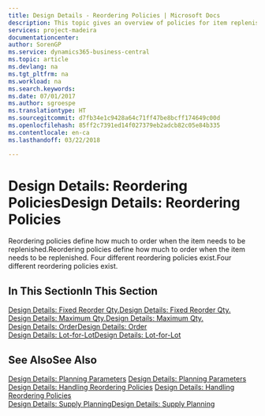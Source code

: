 ```yaml
---
title: Design Details - Reordering Policies | Microsoft Docs
description: This topic gives an overview of policies for item replenishment.
services: project-madeira
documentationcenter: 
author: SorenGP
ms.service: dynamics365-business-central
ms.topic: article
ms.devlang: na
ms.tgt_pltfrm: na
ms.workload: na
ms.search.keywords: 
ms.date: 07/01/2017
ms.author: sgroespe
ms.translationtype: HT
ms.sourcegitcommit: d7fb34e1c9428a64c71ff47be8bcff174649c00d
ms.openlocfilehash: 85ff2c7391ed14f027379eb2adcb82c05e84b335
ms.contentlocale: en-ca
ms.lasthandoff: 03/22/2018

---
```

# <a name="design-details-reordering-policies"></a><span data-ttu-id="2d4fb-103">Design Details: Reordering Policies</span><span class="sxs-lookup"><span data-stu-id="2d4fb-103">Design Details: Reordering Policies</span></span>
<span data-ttu-id="2d4fb-104">Reordering policies define how much to order when the item needs to be replenished.</span><span class="sxs-lookup"><span data-stu-id="2d4fb-104">Reordering policies define how much to order when the item needs to be replenished.</span></span> <span data-ttu-id="2d4fb-105">Four different reordering policies exist.</span><span class="sxs-lookup"><span data-stu-id="2d4fb-105">Four different reordering policies exist.</span></span>  

## <a name="in-this-section"></a><span data-ttu-id="2d4fb-106">In This Section</span><span class="sxs-lookup"><span data-stu-id="2d4fb-106">In This Section</span></span>  
[<span data-ttu-id="2d4fb-107">Design Details: Fixed Reorder Qty.</span><span class="sxs-lookup"><span data-stu-id="2d4fb-107">Design Details: Fixed Reorder Qty.</span></span>](design-details-fixed-reorder-qty.md)  
[<span data-ttu-id="2d4fb-108">Design Details: Maximum Qty.</span><span class="sxs-lookup"><span data-stu-id="2d4fb-108">Design Details: Maximum Qty.</span></span>](design-details-maximum-qty.md)  
[<span data-ttu-id="2d4fb-109">Design Details: Order</span><span class="sxs-lookup"><span data-stu-id="2d4fb-109">Design Details: Order</span></span>](design-details-order.md)  
[<span data-ttu-id="2d4fb-110">Design Details: Lot-for-Lot</span><span class="sxs-lookup"><span data-stu-id="2d4fb-110">Design Details: Lot-for-Lot</span></span>](design-details-lot-for-lot.md)  

## <a name="see-also"></a><span data-ttu-id="2d4fb-111">See Also</span><span class="sxs-lookup"><span data-stu-id="2d4fb-111">See Also</span></span>  
<span data-ttu-id="2d4fb-112">[Design Details: Planning Parameters](design-details-planning-parameters.md) </span><span class="sxs-lookup"><span data-stu-id="2d4fb-112">[Design Details: Planning Parameters](design-details-planning-parameters.md) </span></span>  
<span data-ttu-id="2d4fb-113">[Design Details: Handling Reordering Policies](design-details-handling-reordering-policies.md) </span><span class="sxs-lookup"><span data-stu-id="2d4fb-113">[Design Details: Handling Reordering Policies](design-details-handling-reordering-policies.md) </span></span>  
[<span data-ttu-id="2d4fb-114">Design Details: Supply Planning</span><span class="sxs-lookup"><span data-stu-id="2d4fb-114">Design Details: Supply Planning</span></span>](design-details-supply-planning.md)

